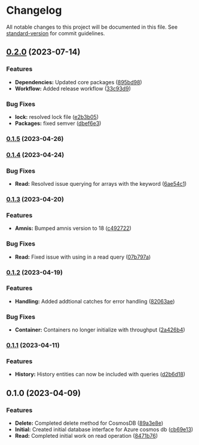 # Changelog

All notable changes to this project will be documented in this file. See [standard-version](https://github.com/conventional-changelog/standard-version) for commit guidelines.

## [0.2.0](https://github.com/amnis-dev/amnis-db-cosmos/compare/v0.1.4...v0.2.0) (2023-07-14)


### Features

* **Dependencies:** Updated core packages ([895bd98](https://github.com/amnis-dev/amnis-db-cosmos/commit/895bd984f924fe7cb10a9b66fc70ef6f6023c8de))
* **Workflow:** Added release workflow ([33c93d9](https://github.com/amnis-dev/amnis-db-cosmos/commit/33c93d98577920c2d51fd3152541318e17baeb20))


### Bug Fixes

* **lock:** resolved lock file ([e2b3b05](https://github.com/amnis-dev/amnis-db-cosmos/commit/e2b3b05c054f6d7bbcd58ee6baca1bdedbd4be69))
* **Packages:** fixed semver ([dbef6e3](https://github.com/amnis-dev/amnis-db-cosmos/commit/dbef6e318193e12841270f239af0fabd8e4d6250))

### [0.1.5](https://github.com/amnis-dev/amnis-db-cosmos/compare/v0.1.4...v0.1.5) (2023-04-26)

### [0.1.4](https://github.com/amnis-dev/amnis-db-cosmos/compare/v0.1.3...v0.1.4) (2023-04-24)


### Bug Fixes

* **Read:** Resolved issue querying for arrays with the  keyword ([6ae54c1](https://github.com/amnis-dev/amnis-db-cosmos/commit/6ae54c1aea55b038bd60186612973a37d3492772))

### [0.1.3](https://github.com/amnis-dev/amnis-db-cosmos/compare/v0.1.2...v0.1.3) (2023-04-20)


### Features

* **Amnis:** Bumped amnis version to 18 ([c492722](https://github.com/amnis-dev/amnis-db-cosmos/commit/c492722fa684d152adc5cb4f80495a19100ad09d))


### Bug Fixes

* **Read:** Fixed issue with using  in a read query ([07b797a](https://github.com/amnis-dev/amnis-db-cosmos/commit/07b797afb644c1c8864a2a7897d6f6d3cf79a31d))

### [0.1.2](https://github.com/amnis-dev/amnis-db-cosmos/compare/v0.1.1...v0.1.2) (2023-04-19)


### Features

* **Handling:** Added addtional catches for error handling ([82063ae](https://github.com/amnis-dev/amnis-db-cosmos/commit/82063ae21b6757620ed4c60992853d3fef0768c0))


### Bug Fixes

* **Container:** Containers no longer initialize with throughput ([2a426b4](https://github.com/amnis-dev/amnis-db-cosmos/commit/2a426b4531491786e7ff8551216979fae8c75b38))

### [0.1.1](https://github.com/amnis-dev/amnis-db-cosmos/compare/v0.1.0...v0.1.1) (2023-04-11)


### Features

* **History:** History entities can now be included with queries ([d2b6d18](https://github.com/amnis-dev/amnis-db-cosmos/commit/d2b6d1803c4af4e442cd984e1d400792facef59e))

## 0.1.0 (2023-04-09)


### Features

* **Delete:** Completed delete method for CosmosDB ([89a3e8e](https://github.com/amnis-dev/amnis-db-cosmos/commit/89a3e8e7590771bb69f3ebb22a5bab39e6d07f5e))
* **Initial:** Created initial database interface for Azure cosmos db ([cb69e13](https://github.com/amnis-dev/amnis-db-cosmos/commit/cb69e130d4df16c15fce2d331a8dcf6356a7100f))
* **Read:** Completed initial work on read operation ([8471b76](https://github.com/amnis-dev/amnis-db-cosmos/commit/8471b7696836adc5d0f01fb79e6a73e76f8c20de))
